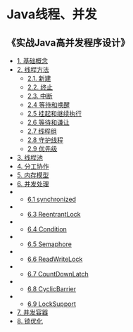 # Java线程、并发

## 《实战Java高并发程序设计》

- [1. 基础概念](#head1)
- [2. 线程方法](#head11)
	- [2.1. 新建](#head12)
	- [2.2. 终止](#head18)
	- [2.3. 中断](#head21)
	- [2.4  等待和唤醒](#head28)
	- [2.5 挂起和继续执行](#head35)
	- [2.6 等待和谦让](#head38)
	- [2.7 线程组](#head41)
	- [2.8 守护线程](#head42)
	- [2.9 优先级](#head43)
- [3. 线程池](#head47)
- [4. 分工协作](#head47)
- [5. 内存模型](#head82)
- [6. 并发处理](#head83)
- - [6.1 synchronized](#head83)
- - [6.3 ReentrantLock](#head83)
- - [6.4 Condition](#head83)
- - [6.5 Semaphore](#head83)
- - [6.6 ReadWriteLock](#head83)
- - [6.7 CountDownLatch](#head83)
- - [6.8 CyclicBarrier](#head83)
- - [6.9 LockSupport](#head83)
- [7. 并发容器](#head83)
- [8. 锁优化](#head83)
